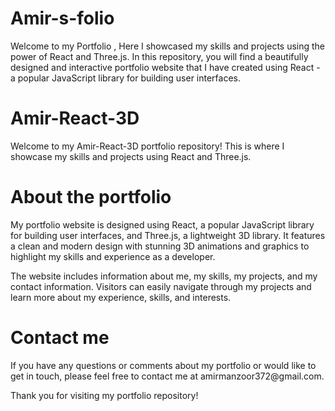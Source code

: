 # Amir-s-folio
Welcome to my Portfolio , Here I showcased my skills and projects using the power of React and Three.js.  In this repository, you will find a beautifully designed and interactive portfolio website that I have created using React - a popular JavaScript library for building user interfaces.


<h1>Amir-React-3D</h1>
Welcome to my Amir-React-3D portfolio repository! This is where I showcase my skills and projects using React and Three.js.

<h1>About the portfolio</h1>
My portfolio website is designed using React, a popular JavaScript library for building user interfaces, and Three.js, a lightweight 3D library. It features a clean and modern design with stunning 3D animations and graphics to highlight my skills and experience as a developer.

The website includes information about me, my skills, my projects, and my contact information. Visitors can easily navigate through my projects and learn more about my experience, skills, and interests.

<h1>Contact me</h1>
If you have any questions or comments about my portfolio or would like to get in touch, please feel free to contact me at amirmanzoor372@gmail.com.

Thank you for visiting my portfolio repository!
